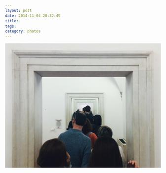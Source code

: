 ```yaml
---
layout: post
date: 2014-11-04 20:32:49
title: 
tags:
category: photos
---
```


![title](/assets/photoblog/vatican-hallway.jpg)